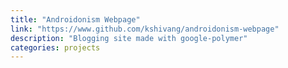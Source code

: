 ```yaml
---
title: "Androidonism Webpage"
link: "https://www.github.com/kshivang/androidonism-webpage"
description: "Blogging site made with google-polymer"
categories: projects
---
```

